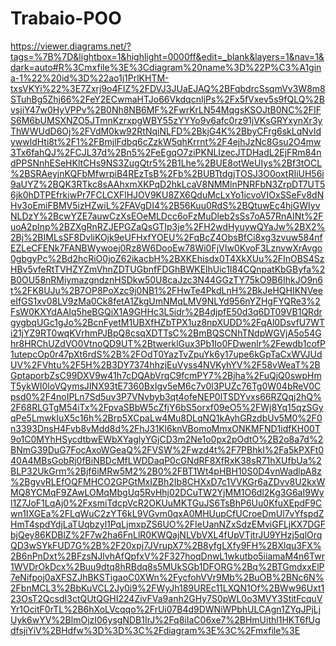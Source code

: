 # Trabaio-POO

https://viewer.diagrams.net/?tags=%7B%7D&lightbox=1&highlight=0000ff&edit=_blank&layers=1&nav=1&dark=auto#R%3Cmxfile%3E%3Cdiagram%20name%3D%22P%C3%A1gina-1%22%20id%3D%22ao1j1PrlKHTM-txsVKYi%22%3E7Zxrj9o4FIZ%2FDVJ3JUaEJAQ%2BFqbdrcSsqmVv3W8m8STuhBg5Zhj66%2FeY2ECwmaHTJo66VkdqcnIjPs%2Fx5fVxev5s9fQLQ%2BvsjiY47w0HyVPPv%2B0Nh8NB6MF%2FwrKrLN54MqgsKSOJtB0NC%2FIFS6M6bUMSXNZO5JTmnKzrxpgWBY55zYYYo9v6afc0rz91jVKsGRYxynXr3yThWWUdD6Oj%2FVdM0kw92RtNqiNLFD%2BkjG4K%2BbyCFrg6skLqNvIdywwldHti8t%2F1%2FBmjlFdbq6cZzkW5qhKrrnt%2F4ejhJzNc8Gsu2O4mw3Tx6fahQJ%2FCJL37d%2Bn5%2FeEgqO7ziPKNLIzecJTDHadL2EjFRm84ndPPSNnhESeHKltCHs9NS3ZugQtr5%2B1Lhe%2BUE8otWeUIys%2Bf3tOCL%2BSRAeyjnKQFbMfwrpiB4REzTsB%2Fb%2BUBTtdgjTOSJ3O0oxtRIiUH56i9aUYZ%2BQK3RTkc8sAAhxmXKPqD2hkLcaV8NMMlnPNRFbN3ZrpDT7UT56jk0hDTPEfrkiwPr7FCLCXFlHJOV9KU8ZX6QduMcLxYo1icvoVIOxSSeFv8dNHv3oEmiFBMV5izHZwiL%2FAVgDI4%2B56Kuu0RdS%2BQtuwEc4hjGWIyvNLDzY%2BcwYZE7auwCzXsEOeMLDcc6oFzMuDleb2sSs7oA57RnAINt%2FuoA2pInp%2BZXgRnRZJEPGZaQsGTIp3je%2FH2wdHyuywQYaJw%2BX2%2Bj%2BIMLsSF8DvliKOjk9eUFHxfYOEU%2FqBcZ4ObsBfCi8xg3zvuw584nfEZLeCFENk7FANBWywoej0Rz8W6DooEw78Wi0FjVIw0KvoF3LznvwXrAvgo0gbgyPc%2Bd2hcRiO0joZ62ikacbH%2BXKEhisdx0T4XkXUu%2FInOBS4SzHBv5vfeRtTVHZYZmVhnZDTUGbnfFDGhBWKElhUic1I84CQnpatKbGByfa%2B0OU58nRMiymazgndznHSDkw50U8caJzc3N44GGzTY75kO9B6IhkJO9n6t%2FK8UJu%2B7OP8PoXzc9j0NB1%2FHwTe4PkdLnH%2BkJeHQHIKNVeeeIfGS1xv08LV9zMa0Ck8fetA1ZkgUmNMqLMV9NLYd956nYZHgFYQRe3%2FsW0KXYdAAIq5heBGQiX1A9GHHc3L5idr%2B4djpfE50d3q6DT09VB1QRdrgygbqUGc1gJo%2BcnFyetM1UBXfHZbTPX1uz8npXUDD%2FqAl0DsvfU7WTi21jYZ9RT0wqKVrhmPJBpQ8csqXDTTsC%2BmBQSCNhTNdpWGVjA5o54Ghr8HRChUZdVO0VtnoQD9UT%2BtwerklGux3Pb1Io0FDwenlr%2Fewdb1cofP1utepcOp0r47pXt6rdS%2B%2FOdT0YazTvZpuYk6y17upe6kGpTaCxWVJUdUV%2FVhtu%2F5H%2B3DY7374hhzjEuVyss4NVKyhYV%2F58vWeaT%2BGptaporbZsC99DXV9w41h7cDQAbVrqC9fcmPY7%2Bjha%2FuQjQ0swpHmT5ykWI0loVQymsJINX93tE7360BxIgv5eM6c7v0l3PUZc76Tg0W04bReV0Cpsd0%2F4noIPLn7Sd5uv3P7VNvbyb3qt4ofeNEP0lTSDYvxs66RZQqj2hQ%2F68RLGTgM54iTx%2FpvaSBbW5cZfjY6bS5orxf09eO5%2FWj8Yq15qzSGyqPe5LmwkIuX5c16h%2Brp5XCpaLw4Mu8DLqNQ1kAyhGRzdbUv5M0%2F0n3393DnsH4Fvb8vMdd8d%2FhJ31Kl6knVBomoMmxONKMFND1idfKH00T9o1C0MYhHSycdtbwEWbXYaglyYGjCD3m2Ne1o0px2pOdtO%2B2o8a7d%2BNmG39DuG7FocAxoWGeaQ%2FVSW%2Fwzd4t%2F7PBhkI%2Fa5kPXFt040A4MBsGobRj0fBiNBDcMfLWDDaqP0cGNdRF8XfRxK38sR71hXUfbUa%2BLP32UkGrm%2Bjf6iMRw5M2%2B0%2FBT1Wt4pHBH10S0D4vnWadlpA8z%2BgyvRLEfOQFMHCO2GPGtMxIZBh2Ib8CHXxD7c1VVKGr6aZDvv8U2kxWMQ8YCMqF9ZAwLOMqMbgUq5RvHhj02DCuTW2YjMM1O6dl2Kg3G6aI9Wyl1Z7JoF1LqAj0%2FxsmiTdcpVcR2OKUuMKTGuJS6TsBhP6Uu0KfuXEpdF9Cwn1IXGEa%2FLqWuC2zYT6kL9VGvm0qxA0MHUupCfUCroeDmUl7vYfspdZHmT4spdYdjLaTUqbzyl1PqLjmxpZS6UO%2FIeUanNZxSdzEMviGFLjKX7DGFbjQey86KDBlZ%2F7w2ha6FnLlR0KWQajNLVbVXL4fUpVTjtrJU9YHzj5qlOrqQD3wSYkFUD7G%2B%2F20xpj7JVrupX7%2B8yfgLXfy9FH%2BXlqu3FX%2B6nPnDxt%2BFzsNJlvhAfQpfxV%2F327hoqDnwL1wkutbo5iiamaM4n6Twr1WVDrOkDcx%2Buu9dtq8hRBdq8s5MUkSGb1DFORG%2Bq%2BTGmdxxElP7eNifpoj0aXFSZJhBKSTigaoC0XWn%2FycfohVVr9Mb%2BuOB%2BNc6N%2FbnMCL3%2BbKuVCL2Jy0i9%2FWyJh189UREc11LXQN1Of%2BWw96Uxt123OsT2QcsdI3ctQUtQGHI224ZivFVa9anh2GHy7S0pWL0o3MVY3StitFcquVYr1OcitF0rTL%2B6hXoLVcqqo%2FrUi07B4d9DWNiWPbhULCAgn1ZYqJPjLjUyk6wYV%2BlmOjzI06ysgNDB1IrJ%2Fq8iIaC06xe7%2BHmUithl1HKT6fUgdfsjiYiV%2BHdfw%3D%3D%3C%2Fdiagram%3E%3C%2Fmxfile%3E